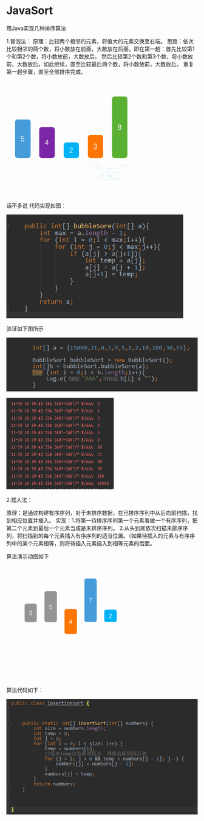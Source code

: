 # JavaSort
用Java实现几种排序算法


1.冒泡法：
原理：比较两个相邻的元素，将值大的元素交换至右端。
思路：依次比较相邻的两个数，将小数放在前面，大数放在后面。即在第一趟：首先比较第1个和第2个数，将小数放前，大数放后。
然后比较第2个数和第3个数，将小数放前，大数放后，如此继续，直至比较最后两个数，将小数放前，大数放后。
重复第一趟步骤，直至全部排序完成。

![image](https://github.com/zhanglu1994/JavaSort/blob/master/app/photo/%E5%86%92%E6%B3%A1.gif)

话不多说 代码实现如图：

![image](https://github.com/zhanglu1994/JavaSort/blob/master/app/photo/%E5%86%92%E6%B3%A1%E4%BB%A3%E7%A0%81%E5%AE%9E%E7%8E%B0.png)

验证如下图所示

![image](https://github.com/zhanglu1994/JavaSort/blob/master/app/photo/%E5%86%92%E6%B3%A1A.png)

![image](https://github.com/zhanglu1994/JavaSort/blob/master/app/photo/%E5%86%92%E6%B3%A1B.png)

2.插入法：

原理：是通过构建有序序列，对于未排序数据，在已排序序列中从后向前扫描，找到相应位置并插入。
实现：1.将第一待排序序列第一个元素看做一个有序序列，把第二个元素到最后一个元素当成是未排序序列。
2.从头到尾依次扫描未排序序列，将扫描到的每个元素插入有序序列的适当位置。（如果待插入的元素与有序序列中的某个元素相等，则将待插入元素插入到相等元素的后面。

算法演示动图如下

![image](https://github.com/zhanglu1994/JavaSort/blob/master/app/photo/%E6%8F%92%E5%85%A5%E6%8E%92%E5%BA%8F.gif)

算法代码如下：

![image](https://github.com/zhanglu1994/JavaSort/blob/master/app/photo/%E6%8F%92%E5%85%A5%E6%8E%92%E5%BA%8F%E4%BB%A3%E7%A0%81%E5%AE%9E%E7%8E%B0.png)



